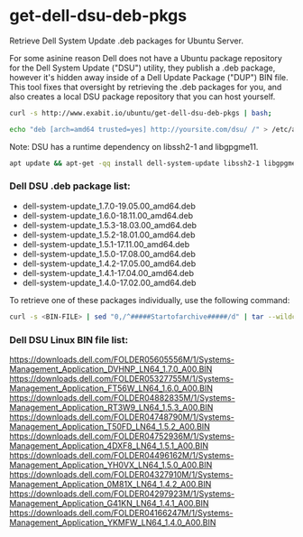 # get-dell-dsu-deb-pkgs
Retrieve Dell System Update .deb packages for Ubuntu Server.

For some asinine reason Dell does not have a Ubuntu package repository for the Dell System Update ("DSU") utility, they publish a .deb package, however it's hidden away inside of a Dell Update Package ("DUP") BIN file. This tool fixes that oversight by retrieving the .deb packages for you, and also creates a local DSU package repository that you can host yourself.

```bash
curl -s http://www.exabit.io/ubuntu/get-dell-dsu-deb-pkgs | bash;
```

```bash
echo "deb [arch=amd64 trusted=yes] http://yoursite.com/dsu/ /" > /etc/apt/sources.list.d/dsu.list;
```

Note: DSU has a runtime dependency on libssh2-1 and libgpgme11.

```bash
apt update && apt-get -qq install dell-system-update libssh2-1 libgpgme11;
```

### Dell DSU .deb package list:
- dell-system-update_1.7.0-19.05.00_amd64.deb
- dell-system-update_1.6.0-18.11.00_amd64.deb
- dell-system-update_1.5.3-18.03.00_amd64.deb
- dell-system-update_1.5.2-18.01.00_amd64.deb
- dell-system-update_1.5.1-17.11.00_amd64.deb
- dell-system-update_1.5.0-17.08.00_amd64.deb
- dell-system-update_1.4.2-17.05.00_amd64.deb
- dell-system-update_1.4.1-17.04.00_amd64.deb
- dell-system-update_1.4.0-17.02.00_amd64.deb

To retrieve one of these packages individually, use the following command:

```bash
curl -s <BIN-FILE> | sed "0,/^#####Startofarchive#####/d" | tar --wildcards --no-anchored '*.deb' -zxf -;
```
### Dell DSU Linux BIN file list:
https://downloads.dell.com/FOLDER05605556M/1/Systems-Management_Application_DVHNP_LN64_1.7.0_A00.BIN
https://downloads.dell.com/FOLDER05327755M/1/Systems-Management_Application_FT56W_LN64_1.6.0_A00.BIN
https://downloads.dell.com/FOLDER04882835M/1/Systems-Management_Application_RT3W9_LN64_1.5.3_A00.BIN
https://downloads.dell.com/FOLDER04748790M/1/Systems-Management_Application_T50FD_LN64_1.5.2_A00.BIN
https://downloads.dell.com/FOLDER04752936M/1/Systems-Management_Application_4DXF8_LN64_1.5.1_A00.BIN
https://downloads.dell.com/FOLDER04496162M/1/Systems-Management_Application_YH0VX_LN64_1.5.0_A00.BIN
https://downloads.dell.com/FOLDER04327910M/1/Systems-Management_Application_0M81X_LN64_1.4.2_A00.BIN
https://downloads.dell.com/FOLDER04297923M/1/Systems-Management_Application_G41KN_LN64_1.4.1_A00.BIN
https://downloads.dell.com/FOLDER04166247M/1/Systems-Management_Application_YKMFW_LN64_1.4.0_A00.BIN
